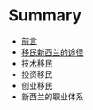 # Summary

* [前言](README.md)
* [移民新西兰的途径](chapter1.md)
* [技术移民](ji-zhu-yi-min.md)
* 投资移民
* 创业移民
* 新西兰的职业体系

